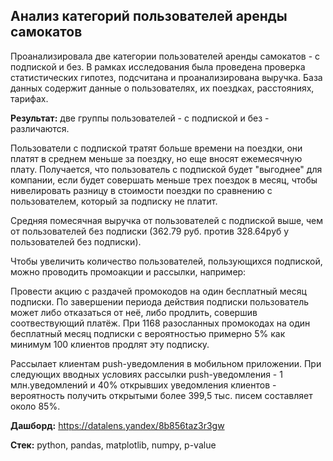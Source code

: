 ## Анализ категорий пользователей аренды самокатов

Проанализировала две категории пользователей аренды самокатов - с подпиской и без. В рамках исследования была проведена проверка статистических гипотез, подсчитана и проанализирована выручка. База данных содержит данные о пользователях, их поездках, расстояниях, тарифах.

**Результат:** две группы пользователей - с подпиской и без - различаются. 

Пользователи с подпиской тратят больше времени на поездки, они платят в среднем меньше за поездку, но еще вносят ежемесячную плату. Получается, что пользователь с подпиской будет "выгоднее" для компании, если будет совершать меньше трех поездок в месяц, чтобы нивелировать разницу в стоимости поездки по сравнению с пользователем, который за подписку не платит. 

Средняя помесячная выручка от пользователей с подпиской выше, чем от пользователей без подписки (362.79 руб. против 328.64руб у пользователей без подписки).

Чтобы увеличить количество пользователей, пользующихся подпиской, можно проводить промоакции и рассылки, например:

Провести акцию с раздачей промокодов на один бесплатный месяц подписки. По завершении периода действия подписки пользователь может либо отказаться от неё, либо продлить, совершив соотвествующий платёж. При 1168 разосланных промокодах на один бесплатный месяц подписки с вероятностью примерно 5% как минимум 100 клиентов продлят эту подписку.

Рассылает клиентам push-уведомления в мобильном приложении. При следующих вводных условиях рассылки push-уведомления - 1 млн.уведомлений и 40% открывших уведомления клиентов - вероятность получить открытыми более 399,5 тыс. писем составляет около 85%.

**Дашборд:** https://datalens.yandex/8b856taz3r3gw

**Стек:** python, pandas, matplotlib, numpy, p-value

